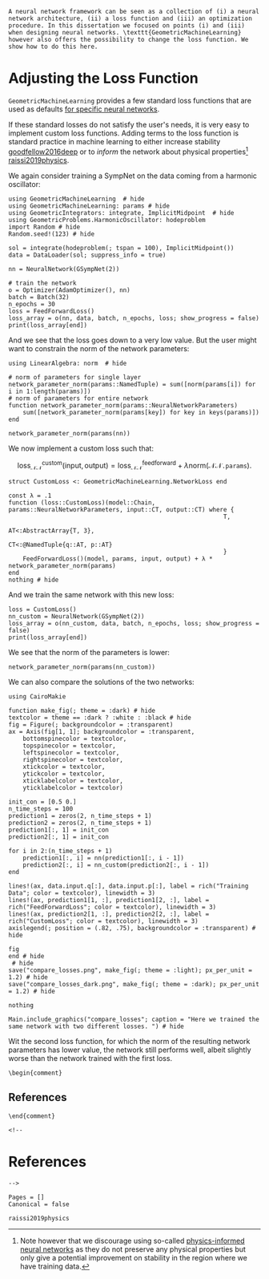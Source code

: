 ```@raw latex
A neural network framework can be seen as a collection of (i) a neural network architecture, (ii) a loss function and (iii) an optimization procedure. In this dissertation we focused on points (i) and (iii) when designing neural networks. \texttt{GeometricMachineLearning} however also offers the possibility to change the loss function. We show how to do this here.
```

# Adjusting the Loss Function

`GeometricMachineLearning` provides a few standard loss functions that are used as defaults [for specific neural networks](@ref "Different Neural Network Losses").

If these standard losses do not satisfy the user's needs, it is very easy to implement custom loss functions. Adding terms to the loss function is standard practice in machine learning to either increase stability [goodfellow2016deep](@cite) or to *inform* the network about physical properties[^1] [raissi2019physics](@cite).

[^1]: Note however that we discourage using so-called [physics-informed neural networks](@ref "A Note on Physics-Informed Neural Networks") as they do not preserve any physical properties but only give a potential improvement on stability in the region where we have training data.

We again consider training a SympNet on the data coming from a harmonic oscillator:

```@example change_loss
using GeometricMachineLearning  # hide
using GeometricMachineLearning: params # hide
using GeometricIntegrators: integrate, ImplicitMidpoint  # hide
using GeometricProblems.HarmonicOscillator: hodeproblem
import Random # hide
Random.seed!(123) # hide

sol = integrate(hodeproblem(; tspan = 100), ImplicitMidpoint()) 
data = DataLoader(sol; suppress_info = true)

nn = NeuralNetwork(GSympNet(2))

# train the network
o = Optimizer(AdamOptimizer(), nn)
batch = Batch(32)
n_epochs = 30
loss = FeedForwardLoss()
loss_array = o(nn, data, batch, n_epochs, loss; show_progress = false)
print(loss_array[end])
```

And we see that the loss goes down to a very low value. But the user might want to constrain the norm of the network parameters:

```@example change_loss
using LinearAlgebra: norm  # hide

# norm of parameters for single layer
network_parameter_norm(params::NamedTuple) = sum([norm(params[i]) for i in 1:length(params)])
# norm of parameters for entire network
function network_parameter_norm(params::NeuralNetworkParameters)
    sum([network_parameter_norm(params[key]) for key in keys(params)])
end

network_parameter_norm(params(nn))
```

We now implement a custom loss such that:

```math
    \mathrm{loss}_\mathcal{NN}^\mathrm{custom}(\mathrm{input}, \mathrm{output}) = \mathrm{loss}_\mathcal{NN}^\mathrm{feedforward} + \lambda \mathrm{norm}(\mathcal{NN}\mathtt{.params}).
```

```@example change_loss
struct CustomLoss <: GeometricMachineLearning.NetworkLoss end

const λ = .1
function (loss::CustomLoss)(model::Chain, params::NeuralNetworkParameters, input::CT, output::CT) where {
                                                            T,
                                                            AT<:AbstractArray{T, 3}, 
                                                            CT<:@NamedTuple{q::AT, p::AT}
                                                            }
    FeedForwardLoss()(model, params, input, output) + λ * network_parameter_norm(params)
end
nothing # hide
```

And we train the same network with this new loss:

```@example change_loss
loss = CustomLoss()
nn_custom = NeuralNetwork(GSympNet(2))
loss_array = o(nn_custom, data, batch, n_epochs, loss; show_progress = false)
print(loss_array[end])
```

We see that the norm of the parameters is lower:

```@example change_loss
network_parameter_norm(params(nn_custom))
```

We can also compare the solutions of the two networks:

```@setup change_loss
using CairoMakie

function make_fig(; theme = :dark) # hide
textcolor = theme == :dark ? :white : :black # hide
fig = Figure(; backgroundcolor = :transparent)
ax = Axis(fig[1, 1]; backgroundcolor = :transparent, 
    bottomspinecolor = textcolor, 
    topspinecolor = textcolor,
    leftspinecolor = textcolor,
    rightspinecolor = textcolor,
    xtickcolor = textcolor, 
    ytickcolor = textcolor,
    xticklabelcolor = textcolor,
    yticklabelcolor = textcolor)

init_con = [0.5 0.]
n_time_steps = 100
prediction1 = zeros(2, n_time_steps + 1)
prediction2 = zeros(2, n_time_steps + 1)
prediction1[:, 1] = init_con
prediction2[:, 1] = init_con

for i in 2:(n_time_steps + 1)
    prediction1[:, i] = nn(prediction1[:, i - 1])
    prediction2[:, i] = nn_custom(prediction2[:, i - 1])
end

lines!(ax, data.input.q[:], data.input.p[:], label = rich("Training Data"; color = textcolor), linewidth = 3)
lines!(ax, prediction1[1, :], prediction1[2, :], label = rich("FeedForwardLoss"; color = textcolor), linewidth = 3)
lines!(ax, prediction2[1, :], prediction2[2, :], label = rich("CustomLoss"; color = textcolor), linewidth = 3)
axislegend(; position = (.82, .75), backgroundcolor = :transparent) # hide

fig
end # hide
 # hide
save("compare_losses.png", make_fig(; theme = :light); px_per_unit = 1.2) # hide
save("compare_losses_dark.png", make_fig(; theme = :dark); px_per_unit = 1.2) # hide

nothing
```

```@example
Main.include_graphics("compare_losses"; caption = "Here we trained the same network with two different losses. ") # hide
```

Wit the second loss function, for which the norm of the resulting network parameters has lower value, the network still performs well, albeit slightly worse than the network trained with the first loss.

```@raw latex
\begin{comment}
```
## References

```@raw latex
\end{comment}
```

```@raw html
<!--
```
# References

```@raw html
-->
```

```@bibliography
Pages = []
Canonical = false

raissi2019physics
```